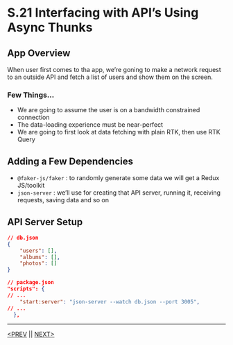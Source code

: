 # S.21 Interfacing with API’s Using Async Thunks

## App Overview

When user first comes to tha app, we’re goning to make a network request to an outside API and fetch a list of users and show them on the screen.

### Few Things…

-   We are going to assume the user is on a bandwidth constrained connection
-   The data-loading experience must be near-perfect
-   We are going to first look at data fetching with plain RTK, then use RTK Query

## Adding a Few Dependencies

-   `@faker-js/faker` : to randomly generate some data we will get a Redux JS/toolkit
-   `json-server` : we’ll use for creating that API server, running it, receiving requests, saving data and so on

## API Server Setup

```json
// db.json
{
	"users": [],
	"albums": [],
	"photos": []
}
```

```json
// package.json
"scripts": {
// ...
    "start:server": "json-server --watch db.json --port 3005",
// ...
  },
```

---

[<PREV](./230316.md) || [NEXT>](./230318.md)
